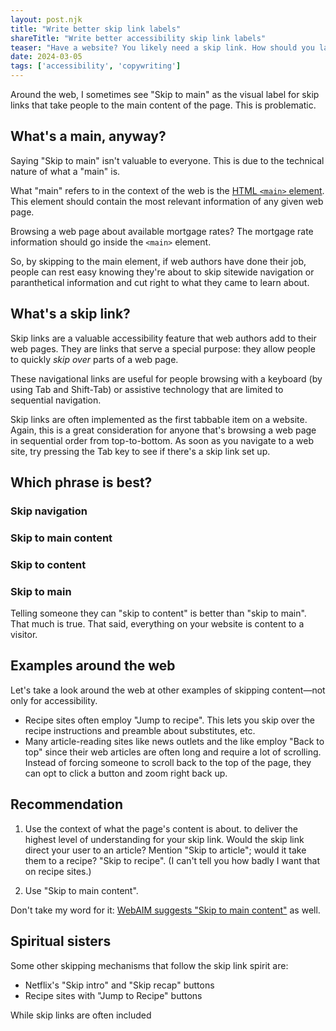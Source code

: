```yaml
---
layout: post.njk
title: "Write better skip link labels"
shareTitle: "Write better accessibility skip link labels"
teaser: "Have a website? You likely need a skip link. How should you label a skip link? Come learn."
date: 2024-03-05
tags: ['accessibility', 'copywriting']
---
```


Around the web, I sometimes see "Skip to main" as the visual label for skip links that take people to the main content of the page. This is problematic.

## What's a main, anyway? 

Saying "Skip to main" isn't valuable to everyone. This is due to the technical nature of what a "main" is.

What "main" refers to in the context of the web is the <a href='https://developer.mozilla.org/en-US/docs/Web/HTML/Element/main'>HTML <code>&lt;main&gt;</code> element</a>. This element should contain the most relevant information of any given web page.

Browsing a web page about available mortgage rates? The mortgage rate information should go inside the <code>&lt;main&gt;</code> element. 

So, by skipping to the main element, if web authors have done their job, people can rest easy knowing they're about to skip sitewide navigation or paranthetical information and cut right to what they came to learn about.

## What's a skip link?

Skip links are a valuable accessibility feature that web authors add to their web pages. They are links that serve a special purpose: they allow people to quickly _skip over_ parts of a web page.

These navigational links are useful for people browsing with a keyboard (by using Tab and Shift-Tab) or assistive technology that are limited to sequential navigation.

Skip links are often implemented as the first tabbable item on a website. Again, this is a great consideration for anyone that's browsing a web page in sequential order from top-to-bottom. As soon as you navigate to a web site, try pressing the Tab key to see if there's a skip link set up.

## Which phrase is best?

### Skip navigation

### Skip to main content

### Skip to content

### Skip to main

Telling someone they can "skip to content" is better than "skip to main". That much is true. That said, everything on your website is content to a visitor. 


## Examples around the web

Let's take a look around the web at other examples of skipping content—not only for accessibility.

- Recipe sites often employ "Jump to recipe". This lets you skip over the recipe instructions and preamble about substitutes, etc.
- Many article-reading sites like news outlets and the like employ "Back to top" since their web articles are often long and require a lot of scrolling. Instead of forcing someone to scroll back to the top of the page, they can opt to click a button and zoom right back up.

## Recommendation

1. Use the context of what the page's content is about. to deliver the highest level of understanding for your skip link. Would the skip link direct your user to an article? Mention "Skip to article"; would it take them to a recipe? "Skip to recipe". (I can't tell you how badly I want that on recipe sites.)

2. Use "Skip to main content".

Don't take my word for it: [WebAIM suggests "Skip to main content"](https://webaim.org/techniques/skipnav/#wording) as well.


## Spiritual sisters

Some other skipping mechanisms that follow the skip link spirit are:
- Netflix's "Skip intro" and "Skip recap" buttons
- Recipe sites with "Jump to Recipe" buttons

While skip links are often included 